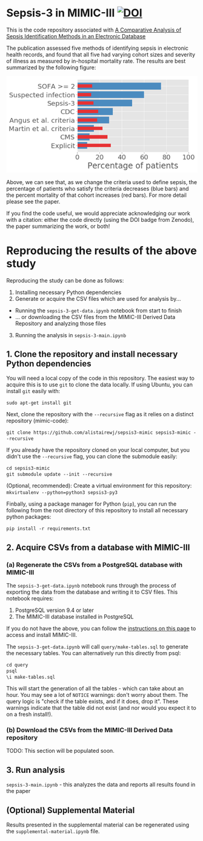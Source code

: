 # Sepsis-3 in MIMIC-III [![DOI](https://zenodo.org/badge/61314230.svg)](https://zenodo.org/badge/latestdoi/61314230)

This is the code repository associated with [A Comparative Analysis of Sepsis Identification Methods in an Electronic Database](https://www.ncbi.nlm.nih.gov/pubmed/29303796)

The publication assessed five methods of identifying sepsis in electronic health records, and found that all five had varying cohort sizes and severity of illness as measured by in-hospital mortality rate. The results are best summarized by the following figure:

![Frequency of sepsis and mortality rate using various criteria](img/cohort-size-versus-mortality.png)

Above, we can see that, as we change the criteria used to define sepsis, the percentage of patients who satisfy the criteria decreases (blue bars) and the percent mortality of that cohort increases (red bars). For more detail please see the paper.

If you find the code useful, we would appreciate acknowledging our work with a citation: either the code directly (using the DOI badge from Zenodo), the paper summarizing the work, or both!

# Reproducing the results of the above study

Reproducing the study can be done as follows:

1. Installing necessary Python dependencies
2. Generate or acquire the CSV files which are used for analysis by...
  * Running the `sepsis-3-get-data.ipynb` notebook from start to finish
  * ... or downloading the CSV files from the MIMIC-III Derived Data Repository and analyzing those files
3. Running the analysis in `sepsis-3-main.ipynb`

## 1. Clone the repository and install necessary Python dependencies

You will need a local copy of the code in this repository. The easiest way to acquire this is to use `git` to clone the data locally. If using Ubuntu, you can install `git` easily with:

```
sudo apt-get install git
```

Next, clone the repository with the `--recursive` flag as it relies on a distinct repository (mimic-code):

```
git clone https://github.com/alistairewj/sepsis3-mimic sepsis3-mimic --recursive
```

If you already have the repository cloned on your local computer, but you didn't use the `--recursive` flag, you can clone the submodule easily:

```
cd sepsis3-mimic
git submodule update --init --recursive
```

(Optional, recommended): Create a virtual environment for this repository: `mkvirtualenv --python=python3 sepsis3-py3`

Finbally, using a package manager for Python (`pip`), you can run the following from the root directory of this repository to install all necessary python packages:

```
pip install -r requirements.txt
```

## 2. Acquire CSVs from a database with MIMIC-III

### (a) Regenerate the CSVs from a PostgreSQL database with MIMIC-III

The `sepsis-3-get-data.ipynb` notebook runs through the process of exporting the data from the database and writing it to CSV files. This notebook requires:

1. PostgreSQL version 9.4 or later
2. The MIMIC-III database installed in PostgreSQL

If you do not have the above, you can follow the [instructions on this page](https://mimic.physionet.org/gettingstarted/dbsetup/) to access and install MIMIC-III.

The `sepsis-3-get-data.ipynb` will call `query/make-tables.sql` to generate the necessary tables. You can alternatively run this directly from psql:

```
cd query
psql
\i make-tables.sql
```

This will start the generation of all the tables - which can take about an hour. You may see a lot of `NOTICE` warnings: don't worry about them. The query logic is "check if the table exists, and if it does, drop it". These warnings indicate that the table did not exist (and nor would you expect it to on a fresh install!).


### (b) Download the CSVs from the MIMIC-III Derived Data repository

TODO: This section will be populated soon.

## 3. Run analysis

`sepsis-3-main.ipynb` - this analyzes the data and reports all results found in the paper

## (Optional) Supplemental Material

Results presented in the supplemental material can be regenerated using the `supplemental-material.ipynb` file.
